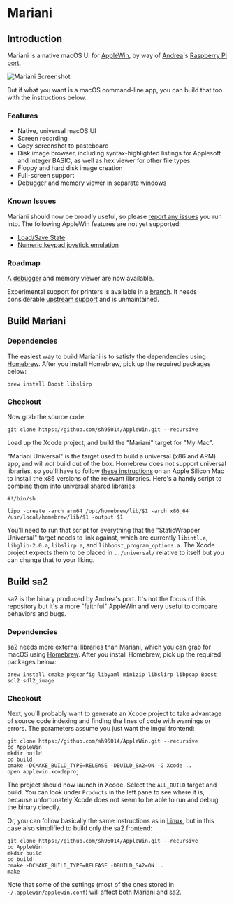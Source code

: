 # Mariani

## Introduction

Mariani is a native macOS UI for [AppleWin](https://github.com/AppleWin/AppleWin), by way of [Andrea](https://github.com/audetto)'s [Raspberry Pi port](https://github.com/audetto/AppleWin).

![Mariani Screenshot](https://github.com/sh95014/AppleWin/assets/95387068/d8e090d2-6e86-4a87-872d-5d588c3e47de)

But if what you want is a macOS command-line app, you can build that too with the instructions below.

### Features

- Native, universal macOS UI
- Screen recording
- Copy screenshot to pasteboard
- Disk image browser, including syntax-highlighted listings for Applesoft and Integer BASIC, as well as hex viewer for other file types
- Floppy and hard disk image creation
- Full-screen support
- Debugger and memory viewer in separate windows

### Known Issues

Mariani should now be broadly useful, so please [report any issues](https://github.com/sh95014/AppleWin/issues) you run into. The following AppleWin features are not yet supported:

- [Load/Save State](https://github.com/sh95014/AppleWin/issues/13)
- [Numeric keypad joystick emulation](https://github.com/sh95014/AppleWin/issues/10)

### Roadmap

A [debugger](/source/frontends/mariani/debugger/README.md) and memory viewer are now available.

Experimental support for printers is available in a [branch](https://github.com/sh95014/AppleWin/tree/printer-support). It needs considerable [upstream support](https://github.com/AppleWin/AppleWin/issues/1026) and is unmaintained.

## Build Mariani

### Dependencies

The easiest way to build Mariani is to satisfy the dependencies using [Homebrew](https://brew.sh). After you install Homebrew, pick up the required packages below:

```
brew install Boost libslirp
```

### Checkout

Now grab the source code:

```
git clone https://github.com/sh95014/AppleWin.git --recursive
```

Load up the Xcode project, and build the "Mariani" target for "My Mac".

"Mariani Universal" is the target used to build a universal (x86 and ARM) app, and will *not* build out of the box. Homebrew does not support universal libraries, so you'll have to follow [these instructions](https://medium.com/mkdir-awesome/how-to-install-x86-64-homebrew-packages-on-apple-m1-macbook-54ba295230f) on an Apple Silicon Mac to install the x86 versions of the relevant libraries. Here's a handy script to combine them into universal shared libraries:

```
#!/bin/sh

lipo -create -arch arm64 /opt/homebrew/lib/$1 -arch x86_64 /usr/local/homebrew/lib/$1 -output $1
```

You'll need to run that script for everything that the "StaticWrapper Universal" target needs to link against, which are currently `libintl.a`, `libglib-2.0.a`, `libslirp.a`, and `libboost_program_options.a`. The Xcode project expects them to be placed in `../universal/` relative to itself but you can change that to your liking.

## Build sa2

sa2 is the binary produced by Andrea's port. It's not the focus of this repository but it's a more "faithful" AppleWin and very useful to compare behaviors and bugs.

### Dependencies

sa2 needs more external libraries than Mariani, which you can grab for macOS using [Homebrew](https://brew.sh). After you install Homebrew, pick up the required packages below:

```
brew install cmake pkgconfig libyaml minizip libslirp libpcap Boost sdl2 sdl2_image
```

### Checkout

Next, you'll probably want to generate an Xcode project to take advantage of source code indexing and finding the lines of code with warnings or errors. The parameters assume you just want the imgui frontend:

```
git clone https://github.com/sh95014/AppleWin.git --recursive
cd AppleWin
mkdir build
cd build
cmake -DCMAKE_BUILD_TYPE=RELEASE -DBUILD_SA2=ON -G Xcode ..
open applewin.xcodeproj
```

The project should now launch in Xcode. Select the `ALL_BUILD` target and build. You can look under `Products` in the left pane to see where it is, because unfortunately Xcode does not seem to be able to run and debug the binary directly.

Or, you can follow basically the same instructions as in [Linux](linux.md), but in this case also simplified to build only the sa2 frontend:

```
git clone https://github.com/sh95014/AppleWin.git --recursive
cd AppleWin
mkdir build
cd build
cmake -DCMAKE_BUILD_TYPE=RELEASE -DBUILD_SA2=ON ..
make
```

Note that some of the settings (most of the ones stored in `~/.applewin/applewin.conf`) will affect both Mariani and sa2.
